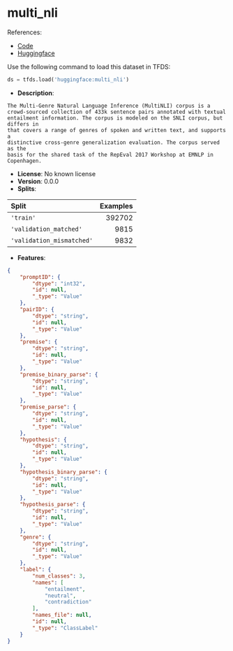 # multi_nli

References:

*   [Code](https://github.com/huggingface/datasets/blob/master/datasets/multi_nli)
*   [Huggingface](https://huggingface.co/datasets/multi_nli)



Use the following command to load this dataset in TFDS:

```python
ds = tfds.load('huggingface:multi_nli')
```

*   **Description**:

```
The Multi-Genre Natural Language Inference (MultiNLI) corpus is a
crowd-sourced collection of 433k sentence pairs annotated with textual
entailment information. The corpus is modeled on the SNLI corpus, but differs in
that covers a range of genres of spoken and written text, and supports a
distinctive cross-genre generalization evaluation. The corpus served as the
basis for the shared task of the RepEval 2017 Workshop at EMNLP in Copenhagen.
```

*   **License**: No known license
*   **Version**: 0.0.0
*   **Splits**:

Split  | Examples
:----- | -------:
`'train'` | 392702
`'validation_matched'` | 9815
`'validation_mismatched'` | 9832

*   **Features**:

```json
{
    "promptID": {
        "dtype": "int32",
        "id": null,
        "_type": "Value"
    },
    "pairID": {
        "dtype": "string",
        "id": null,
        "_type": "Value"
    },
    "premise": {
        "dtype": "string",
        "id": null,
        "_type": "Value"
    },
    "premise_binary_parse": {
        "dtype": "string",
        "id": null,
        "_type": "Value"
    },
    "premise_parse": {
        "dtype": "string",
        "id": null,
        "_type": "Value"
    },
    "hypothesis": {
        "dtype": "string",
        "id": null,
        "_type": "Value"
    },
    "hypothesis_binary_parse": {
        "dtype": "string",
        "id": null,
        "_type": "Value"
    },
    "hypothesis_parse": {
        "dtype": "string",
        "id": null,
        "_type": "Value"
    },
    "genre": {
        "dtype": "string",
        "id": null,
        "_type": "Value"
    },
    "label": {
        "num_classes": 3,
        "names": [
            "entailment",
            "neutral",
            "contradiction"
        ],
        "names_file": null,
        "id": null,
        "_type": "ClassLabel"
    }
}
```


